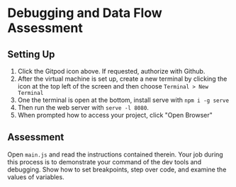 # Debugging and Data Flow Assessment

## Setting Up

1. Click the Gitpod icon above. If requested, authorize with Github.
2. After the virtual machine is set up, create a new terminal by clicking the icon at the top left of the screen and then choose `Terminal > New Terminal` 
3. One the terminal is open at the bottom, install serve with `npm i -g serve`
4. Then run the web server with `serve -l 8080`.
5. When prompted how to access your project, click "Open Browser"

## Assessment

Open `main.js` and read the instructions contained therein. Your job during this process is to demonstrate your command of the dev tools and debugging. Show how to set breakpoints, step over code, and examine the values of variables.
